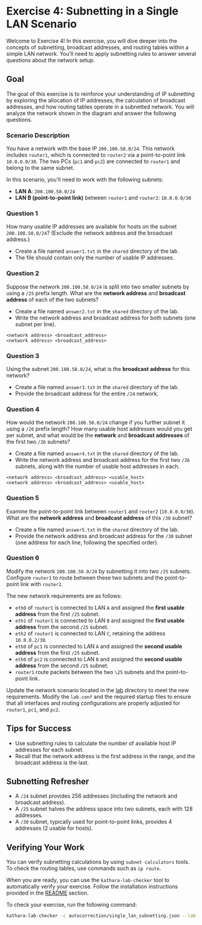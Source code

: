 # Exercise 4: Subnetting in a Single LAN Scenario

Welcome to Exercise 4! In this exercise, you will dive deeper into the concepts of subnetting, broadcast addresses, and
routing tables within a simple LAN network. You’ll need to apply subnetting rules to answer several questions about the
network setup.

## Goal

The goal of this exercise is to reinforce your understanding of IP subnetting by exploring the allocation of IP
addresses, the calculation of broadcast addresses, and how routing tables operate in a subnetted network. You will
analyze the network shown in the diagram and answer the following questions.

### Scenario Description

You have a network with the base IP `200.100.50.0/24`. This network includes `router1`, which is connected
to `router2` via a point-to-point link `10.0.0.0/30`. The two PCs (`pc1` and `pc2`) are connected to `router1` and
belong to the same subnet.

In this scenario, you'll need to work with the following subnets:

- **LAN A**: `200.100.50.0/24`
- **LAN B (point-to-point link)** between `router1` and `router2`: `10.0.0.0/30`

### Question 1

How many usable IP addresses are available for hosts on the subnet `200.100.50.0/24`? (Exclude the network address and
the broadcast address.)

- Create a file named `answer1.txt` in the `shared` directory of the lab.
- The file should contain only the number of usable IP addresses.

### Question 2

Suppose the network `200.100.50.0/24` is split into two smaller subnets by using a `/25` prefix length. What are the
**network address** and **broadcast address** of each of the two subnets?

- Create a file named `answer2.txt` in the `shared` directory of the lab.
- Write the network address and broadcast address for both subnets (one subnet per line).

```
<network address> <broadcast_address>
<network address> <broadcast_address>
```

### Question 3

Using the subnet `200.100.50.0/24`, what is the **broadcast address** for this network?

- Create a file named `answer3.txt` in the `shared` directory of the lab.
- Provide the broadcast address for the entire `/24` network.

### Question 4

How would the network `200.100.50.0/24` change if you further subnet it using a `/26` prefix length? How many usable
host addresses would you get per subnet, and what would be the **network** and **broadcast addresses** of the first
two `/26` subnets?

- Create a file named `answer4.txt` in the `shared` directory of the lab.
- Write the network address and broadcast address for the first two `/26` subnets, along with the number of usable host
  addresses in each.

```
<network address> <broadcast_address> <usable_host>
<network address> <broadcast_address> <usable_host>
```

### Question 5

Examine the point-to-point link between `router1` and `router2` (`10.0.0.0/30`). What are the **network address** and
**broadcast address** of this `/30` subnet?

- Create a file named `answer5.txt` in the `shared` directory of the lab.
- Provide the network address and broadcast address for the `/30` subnet (one address for each line, following the
  specified order).

### **Question 6**

Modify the network `200.100.50.0/24` by subnetting it into two `/25` subnets. Configure `router1` to route between these
two subnets and the point-to-point link with `router2`.

The new network requirements are as follows:

- `eth0` of `router1` is connected to LAN `A` and assigned the **first usable address** from the first `/25` subnet.
- `eth1` of `router1` is connected to LAN `B` and assigned the **first usable address** from the second `/25` subnet.
- `eth2` of `router1` is connected to LAN `C`, retaining the address `10.0.0.2/30`.
- `eth0` of `pc1` is connected to LAN `A` and assigned the **second usable address** from the first `/25` subnet.
- `eth0` of `pc2` is connected to LAN `B` and assigned the **second usable address** from the second `/25` subnet.
- `router1` route packets between the two `\25` subnets and the point-to-point link.

Update the network scenario located in the [lab](lab) directory to meet the new requirements. Modify the `lab.conf` and
the required startup files to ensure that all interfaces and routing configurations are properly adjusted
for `router1`, `pc1`, and `pc2`.

## Tips for Success

- Use subnetting rules to calculate the number of available host IP addresses for each subnet.
- Recall that the network address is the first address in the range, and the broadcast address is the last.

## Subnetting Refresher

- A `/24` subnet provides 256 addresses (including the network and broadcast address).
- A `/25` subnet halves the address space into two subnets, each with 128 addresses.
- A `/30` subnet, typically used for point-to-point links, provides 4 addresses (2 usable for hosts).

## Verifying Your Work

You can verify subnetting calculations by using `subnet calculators` tools. To check the routing
tables, use commands such as `ip route`.

When you are ready, you can use the `kathara-lab-checker` tool to automatically verify your exercise. Follow the
installation instructions provided in the [README](../README.md) section.

To check your exercise, run the following command:

```bash
kathara-lab-checker -c autocorrection/single_lan_subnetting.json --lab lab --no-cache --skip-report
```
